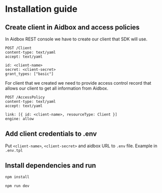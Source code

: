 # Installation guide

## Create client in Aidbox and access policies
In Aidbox REST console we have to create our client that SDK will use.

```http request
POST /Client
content-type: text/yaml
accept: text/yaml

id: <client-name>
secret: <client-secret>
grant_types: ["basic"]
```

For client that we created we need to provide access control record that allows
our client to get all information from Aidbox.
```http request
POST /AccessPolicy
content-type: text/yaml
accept: text/yaml

link: [{ id: <client-name>, resourceType: Client }]
engine: allow
```

## Add client credentials to .env
Put `<client-name>`, `<client-secret>` and aidbox URL to `.env` file.
Example in `.env.tpl`

## Install dependencies and run
```bash
npm install
```

```bash
npm run dev
```